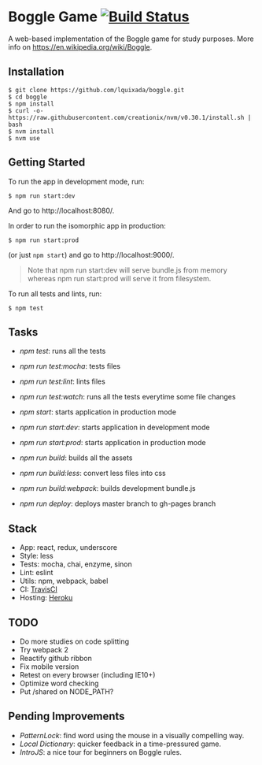 # Boggle Game [![Build Status](https://travis-ci.org/lquixada/boggle.svg?branch=master)](https://travis-ci.org/lquixada/boggle)

A web-based implementation of the Boggle game for study purposes. More info on https://en.wikipedia.org/wiki/Boggle.


## Installation

```
$ git clone https://github.com/lquixada/boggle.git
$ cd boggle
$ npm install
$ curl -o- https://raw.githubusercontent.com/creationix/nvm/v0.30.1/install.sh | bash
$ nvm install
$ nvm use
```


## Getting Started

To run the app in development mode, run:

```
$ npm run start:dev
```

And go to http://localhost:8080/.

In order to run the isomorphic app in production:

```
$ npm run start:prod
```

(or just `npm start`) and go to http://localhost:9000/.

> Note that npm run start:dev will serve bundle.js from memory whereas
> npm run start:prod will serve it from filesystem.

To run all tests and lints, run:

```
$ npm test
```

## Tasks

* *npm test*: runs all the tests
* *npm run test:mocha*: tests files
* *npm run test:lint*: lints files
* *npm run test:watch*: runs all the tests everytime some file changes

* *npm start*: starts application in production mode
* *npm run start:dev*: starts application in development mode
* *npm run start:prod*: starts application in production mode

* *npm run build*: builds all the assets
* *npm run build:less*: convert less files into css
* *npm run build:webpack*: builds development bundle.js

* *npm run deploy*: deploys master branch to gh-pages branch


## Stack

* App: react, redux, underscore
* Style: less
* Tests: mocha, chai, enzyme, sinon
* Lint: eslint
* Utils: npm, webpack, babel
* CI: [TravisCI](https://travis-ci.org/lquixada/boggle)
* Hosting: [Heroku](https://bogglejs.herokuapp.com/)


## TODO

* Do more studies on code splitting
* Try webpack 2
* Reactify github ribbon
* Fix mobile version
* Retest on every browser (including IE10+)
* Optimize word checking
* Put /shared on NODE_PATH?

## Pending Improvements

* *PatternLock*: find word using the mouse in a visually compelling way.
* *Local Dictionary*: quicker feedback in a time-pressured game.
* *IntroJS*: a nice tour for beginners on Boggle rules.
